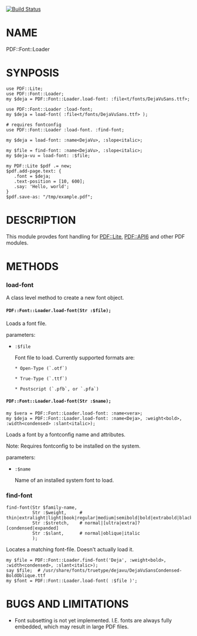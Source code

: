 [![Build Status](https://travis-ci.org/p6-pdf/PDF-Font-Loader-p6.svg?branch=master)](https://travis-ci.org/p6-pdf/PDF-Font-Loader-p6)

NAME
====

PDF::Font::Loader

SYNPOSIS
========

    use PDF::Lite;
    use PDF::Font::Loader;
    my $deja = PDF::Font::Loader.load-font: :file<t/fonts/DejaVuSans.ttf>;

    use PDF::Font::Loader :load-font;
    my $deja = load-font( :file<t/fonts/DejaVuSans.ttf> );

    # requires fontconfig
    use PDF::Font::Loader :load-font. :find-font;

    my $deja = load-font: :name<DejaVu>, :slope<italic>;

    my $file = find-font: :name<DejaVu>, :slope<italic>;
    my $deja-vu = load-font: :$file;

    my PDF::Lite $pdf .= new;
    $pdf.add-page.text: {
       .font = $deja;
       .text-position = [10, 600];
       .say: 'Hello, world';
    }
    $pdf.save-as: "/tmp/example.pdf";

DESCRIPTION
===========

This module provdes font handling for [PDF::Lite](PDF::Lite), [PDF::API6](PDF::API6) and other PDF modules.

METHODS
=======

### load-font

A class level method to create a new font object.

#### `PDF::Font::Loader.load-font(Str :$file);`

Loads a font file.

parameters:

  * `:$file`

    Font file to load. Currently supported formats are:

        * Open-Type (`.otf`)

        * True-Type (`.ttf`)

        * Postscript (`.pfb`, or `.pfa`)

#### `PDF::Font::Loader.load-font(Str :$name);`

    my $vera = PDF::Font::Loader.load-font: :name<vera>;
    my $deja = PDF::Font::Loader.load-font: :name<Deja>, :weight<bold>, :width<condensed> :slant<italic>);

Loads a font by a fontconfig name and attributes.

Note: Requires fontconfig to be installed on the system.

parameters:

  * `:$name`

    Name of an installed system font to load.

### find-font

    find-font(Str $family-name,
              Str :$weight,     # thin|extralight|light|book|regular|medium|semibold|bold|extrabold|black
              Str :$stretch,    # normal|[ultra|extra]?[condensed|expanded]
              Str :$slant,      # normal|oblique|italic
              );

Locates a matching font-file. Doesn't actually load it.

    my $file = PDF::Font::Loader.find-font('Deja', :weight<bold>, :width<condensed>, :slant<italic>);
    say $file;  # /usr/share/fonts/truetype/dejavu/DejaVuSansCondensed-BoldOblique.ttf
    my $font = PDF::Font::Loader.load-font( :$file )';

BUGS AND LIMITATIONS
====================

  * Font subsetting is not yet implemented. I.E. fonts are always fully embedded, which may result in large PDF files.
